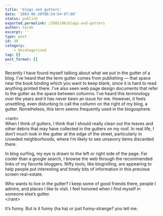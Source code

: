 ```yaml
---
title: 'blogs and gutters'
date: '2003-06-20T08:54:54-07:00'
status: publish
exported_permalink: /2003/06/blogs-and-gutters
author: sarah
excerpt: ''
type: post
id: 30
category:
    - Uncategorized
tag: []
post_format: []
---
```

Recently I have found myself talking about what we put in the gutter of a blog. I’ve heard that the term gutter comes from publishing — that space near the book binding which you want to keep blank, since it is hard to read anything printed there. I’ve also seen web page design documents that refer to the gutter as the space between collumns. I’ve heard this terminology over the years and it has never been an issue for me. However, it feels unsettling, even disturbing to call the collumn on the right of my blog, a gutter. Nonetheless, this term seems frequently used in the blogosphere.

&lt;rant&gt;  
When I think of gutters, I think that I should really clean out the leaves and other debris that may have collected in the gutters on my roof. In real life, I don’t much look in the gutter at the edge of the street, particularly in crowded neighborhoods, where I’m likely to see unsavory items discarded there.

In blog surfing, my eye is drawn to the left or right side of the page. Far cooler than a google search, I browse the web through the recommended links of my favorite bloggers. Nifty tools, like blogrolling, are appearing to help people put interesting and timely bits of information in this precious screen real-estate.

Who wants to live in the gutter? I keep some of good friends there, people I admire, and places I like to visit. I feel honored when I find myself in someone else’s gutter.  
&lt;/rant&gt;

It’s funny. But is it funny (ha ha) or just funny-strange? you tell me.